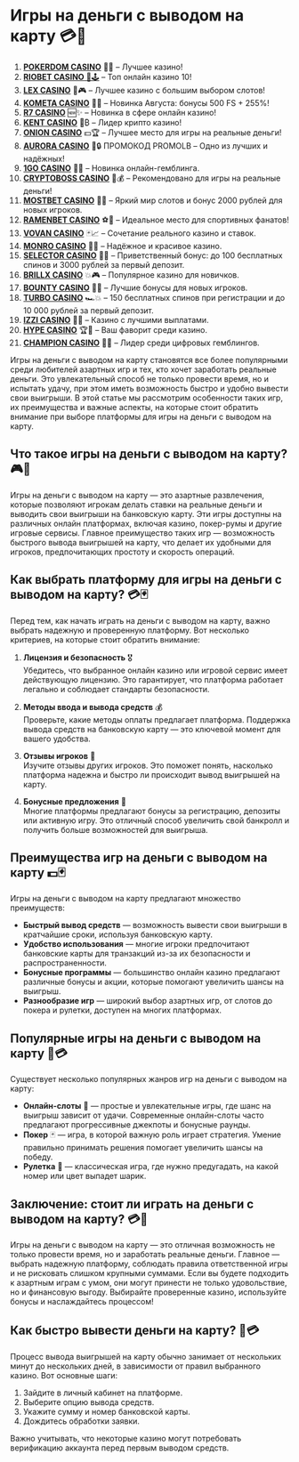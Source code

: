 # Игры на деньги с выводом на карту 💳🎰
1. [**POKERDOM CASINO**](https://4pd-stat.com/click/65c385136bcc63141167f1e3/4450/13807/subaccount) 🎰🔥 – Лучшее казино!
1. [**RIOBET CASINO** 🌟🕹️](https://tracker.rioaffi.com/link?btag=1027246_346134) – Топ онлайн казино 10!
1. [**LEX CASINO**](https://lex-ircp01.com/c71ab4dfb) 🎯🎮 – Лучшее казино с большим выбором слотов!
1. [**KOMETA CASINO**](https://stars-flight.com/s2371995e) 🚀🎁 – Новинка Августа: бонусы 500 FS + 255%!
1. [**R7 CASINO**](https://aristocratic-hall.com/s9f210880) 🆕✨ – Новинка в сфере онлайн казино!
1. [**KENT CASINO**](https://passage-through-deserts.com/de0514c15) 💎₿ – Лидер крипто казино!
1. [**ONION CASINO**](https://obclk001-2d.top/click?offer_id=986&partner_id=10542&landing_id=1798&utm_medium=affiliate&sub_1=oncasino3) 💵🏆 – Лучшее место для игры на реальные деньги!
1. [**AURORA CASINO**](https://10trafic-stat2.com/click/668546566bcc6313411604c7/6766/15114/subaccount?promocode=PROMOLB) 🌌🔒 ПРОМОКОД PROMOLB – Одно из лучших и надёжных!
1. [**1GO CASINO**](https://1go-ircp01.com/ce015f410) 🎉🎲 – Новинка онлайн-гемблинга.
1. [**CRYPTOBOSS CASINO**](https://cryptobossc.online/d847bcfa9) 👑💰 – Рекомендовано для игры на реальные деньги!
1. [**MOSTBET CASINO**](https://ktbtis024ifqfn0mst.com/beQs) 🎡💫 – Яркий мир слотов и бонус 2000 рублей для новых игроков.
1. [**RAMENBET CASINO**](https://get.saltyram.com/ru/registration?apkpop=0&partner=p24970p3296034p5526) ⚽🏅 – Идеальное место для спортивных фанатов!
1. [**VOVAN CASINO**](https://vovan.site/d2375cf9b) 🃏📈 – Сочетание реального казино и ставок.
1. [**MONRO CASINO**](https://mnr-ircp01.com/c3ce72a2c) 🌟💖 – Надёжное и красивое казино.
1. [**SELECTOR CASINO**](https://gosel.pl/SELVK) 🎁🎉 – Приветственный бонус: до 100 бесплатных спинов и 3000 рублей за первый депозит.
1. [**BRILLX CASINO**](https://brillx.pub/BRIVK) 💥🎮 – Популярное казино для новичков.
1. [**BOUNTY CASINO**](https://bounty-casino.de/BOVK) 🎯🎁 – Лучшие бонусы для новых игроков.
1. [**TURBO CASINO**](https://turbo-casino.pro/TURVK) 🏎️💥 – 150 бесплатных спинов при регистрации и до 10 000 рублей за первый депозит.
1. [**IZZI CASINO**](https://izzi-fr03.com/ca7c8a7b7) 💸🔝 – Казино с лучшими выплатами.
1. [**HYPE CASINO**](https://hypekaz.com/dc2f44ad0) 🏆🎉 – Ваш фаворит среди казино.
1. [**CHAMPION CASINO**](https://champcasino.ink/pobeda/doa-hats?p80412p305331p112c) 🥇🎰 – Лидер среди цифровых гемблингов.


Игры на деньги с выводом на карту становятся все более популярными среди любителей азартных игр и тех, кто хочет заработать реальные деньги. Это увлекательный способ не только провести время, но и испытать удачу, при этом иметь возможность быстро и удобно вывести свои выигрыши. В этой статье мы рассмотрим особенности таких игр, их преимущества и важные аспекты, на которые стоит обратить внимание при выборе платформы для игры на деньги с выводом на карту.

## Что такое игры на деньги с выводом на карту? 🎮💸

Игры на деньги с выводом на карту — это азартные развлечения, которые позволяют игрокам делать ставки на реальные деньги и выводить свои выигрыши на банковскую карту. Эти игры доступны на различных онлайн платформах, включая казино, покер-румы и другие игровые сервисы. Главное преимущество таких игр — возможность быстрого вывода выигрышей на карту, что делает их удобными для игроков, предпочитающих простоту и скорость операций.

## Как выбрать платформу для игры на деньги с выводом на карту? 💳🃏

Перед тем, как начать играть на деньги с выводом на карту, важно выбрать надежную и проверенную платформу. Вот несколько критериев, на которые стоит обратить внимание:

1. **Лицензия и безопасность** 🎖️  
   Убедитесь, что выбранное онлайн казино или игровой сервис имеет действующую лицензию. Это гарантирует, что платформа работает легально и соблюдает стандарты безопасности.

2. **Методы ввода и вывода средств** 💰  
   Проверьте, какие методы оплаты предлагает платформа. Поддержка вывода средств на банковскую карту — это ключевой момент для вашего удобства.

3. **Отзывы игроков** 📝  
   Изучите отзывы других игроков. Это поможет понять, насколько платформа надежна и быстро ли происходит вывод выигрышей на карту.

4. **Бонусные предложения** 🎁  
   Многие платформы предлагают бонусы за регистрацию, депозиты или активную игру. Это отличный способ увеличить свой банкролл и получить больше возможностей для выигрыша.

## Преимущества игр на деньги с выводом на карту 💵🃏

Игры на деньги с выводом на карту предлагают множество преимуществ:

- **Быстрый вывод средств** — возможность вывести свои выигрыши в кратчайшие сроки, используя банковскую карту.
- **Удобство использования** — многие игроки предпочитают банковские карты для транзакций из-за их безопасности и распространенности.
- **Бонусные программы** — большинство онлайн казино предлагают различные бонусы и акции, которые помогают увеличить шансы на выигрыш.
- **Разнообразие игр** — широкий выбор азартных игр, от слотов до покера и рулетки, доступен на многих платформах.

## Популярные игры на деньги с выводом на карту 🎰💳

Существует несколько популярных жанров игр на деньги с выводом на карту:

- **Онлайн-слоты** 🎰 — простые и увлекательные игры, где шанс на выигрыш зависит от удачи. Современные онлайн-слоты часто предлагают прогрессивные джекпоты и бонусные раунды.
- **Покер** 🃏 — игра, в которой важную роль играет стратегия. Умение правильно принимать решения помогает увеличить шансы на победу.
- **Рулетка** 🎡 — классическая игра, где нужно предугадать, на какой номер или цвет выпадет шарик.

## Заключение: стоит ли играть на деньги с выводом на карту? 💳🤑

Игры на деньги с выводом на карту — это отличная возможность не только провести время, но и заработать реальные деньги. Главное — выбрать надежную платформу, соблюдать правила ответственной игры и не рисковать слишком крупными суммами. Если вы будете подходить к азартным играм с умом, они могут принести не только удовольствие, но и финансовую выгоду. Выбирайте проверенные казино, используйте бонусы и наслаждайтесь процессом!

## Как быстро вывести деньги на карту? 💸💳

Процесс вывода выигрышей на карту обычно занимает от нескольких минут до нескольких дней, в зависимости от правил выбранного казино. Вот основные шаги:

1. Зайдите в личный кабинет на платформе.
2. Выберите опцию вывода средств.
3. Укажите сумму и номер банковской карты.
4. Дождитесь обработки заявки.

Важно учитывать, что некоторые казино могут потребовать верификацию аккаунта перед первым выводом средств.
